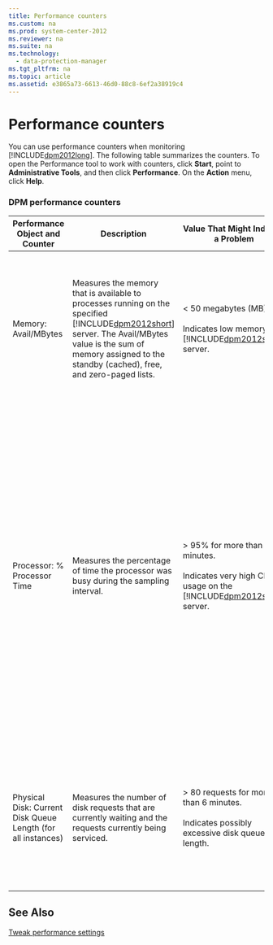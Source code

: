 ```yaml
---
title: Performance counters
ms.custom: na
ms.prod: system-center-2012
ms.reviewer: na
ms.suite: na
ms.technology: 
  - data-protection-manager
ms.tgt_pltfrm: na
ms.topic: article
ms.assetid: e3865a73-6613-46d0-88c8-6ef2a38919c4
---
```

# Performance counters
You can use performance counters when monitoring [!INCLUDE[dpm2012long](Token/dpm2012long_md.md)]. The following table summarizes the counters. To open the Performance tool to work with counters, click **Start**, point to **Administrative Tools**, and then click **Performance**. On the **Action** menu, click **Help**.

### DPM performance counters

|Performance Object and Counter|Description|Value That Might Indicate a Problem|Possible Causes|
|----------------------------------|---------------|---------------------------------------|-------------------|
|Memory: Avail\/MBytes|Measures the memory that is available to processes running on the specified [!INCLUDE[dpm2012short](Token/dpm2012short_md.md)] server. The Avail\/MBytes value is the sum of memory assigned to the standby \(cached\), free, and zero\-paged lists.|< 50 megabytes \(MB\).<br /><br />Indicates low memory on [!INCLUDE[dpm2012short](Token/dpm2012short_md.md)] server.|-   One or more applications are consuming large amounts of memory.<br />-   Multiple [!INCLUDE[dpm2012short](Token/dpm2012short_md.md)] jobs are running simultaneously.<br />-   The [!INCLUDE[dpm2012short](Token/dpm2012short_md.md)] server does not have sufficient memory to handle the current [!INCLUDE[dpm2012short](Token/dpm2012short_md.md)] workload.|
|Processor: % Processor Time|Measures the percentage of time the processor was busy during the sampling interval.|> 95% for more than 10 minutes.<br /><br />Indicates very high CPU usage on the [!INCLUDE[dpm2012short](Token/dpm2012short_md.md)] server.|-   Multiple [!INCLUDE[dpm2012short](Token/dpm2012short_md.md)] jobs are running simultaneously. Synchronization with consistency check jobs are particularly CPU\-intensive.<br />-   On\-the\-wire compression has been enabled on the [!INCLUDE[dpm2012short](Token/dpm2012short_md.md)] server. On\-the\-wire compression allows faster data throughput without negatively affecting network performance. However, it places a large processing load on both the protected computer and the [!INCLUDE[dpm2012short](Token/dpm2012short_md.md)] server.<br />-   A runaway process is exhausting system resources.<br />-   The [!INCLUDE[dpm2012short](Token/dpm2012short_md.md)] server does not have sufficient processing capacity to handle the [!INCLUDE[dpm2012short](Token/dpm2012short_md.md)] workload.|
|Physical Disk: Current Disk Queue Length \(for all instances\)|Measures the number of disk requests that are currently waiting and the requests currently being serviced.|> 80 requests for more than 6 minutes.<br /><br />Indicates possibly excessive disk queue length.|-   Multiple [!INCLUDE[dpm2012short](Token/dpm2012short_md.md)] jobs that are running simultaneously are placing a high demand on disk resources.<br />-   Disk performance needs tuning.<br />-   Disk resources on the [!INCLUDE[dpm2012short](Token/dpm2012short_md.md)] server are not sufficient for the current [!INCLUDE[dpm2012short](Token/dpm2012short_md.md)] workload.|

## See Also
[Tweak performance settings](Tweak-performance-settings.md)


